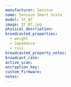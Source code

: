```yaml
---
manufacturer: Senssun
name: Senssun Smart Scale
model: IF_B7
image: IF_B7.jpg
physical_description:
broadcasted_properties:
  - weight
  - impedance
  - rssi
broadcasted_property_notes:
broadcast_rate:
active_scan:
encryption_key:
custom_firmware:
notes:
---
```

